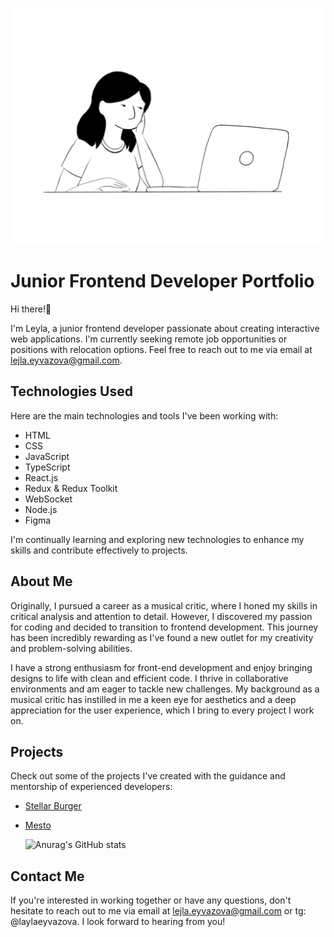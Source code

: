 ![](https://github.com/laylaroad/laylaroad/blob/master/image_processing20191114-19041-1ht7u1v.gif)

# Junior Frontend Developer Portfolio

Hi there!🪷

I'm Leyla, a junior frontend developer passionate about creating interactive web applications. 
I'm currently seeking remote job opportunities or positions with relocation options. Feel free to reach out to me via email at lejla.eyvazova@gmail.com.

## Technologies Used

Here are the main technologies and tools I've been working with:

- HTML
- CSS
- JavaScript
- TypeScript
- React.js
- Redux & Redux Toolkit
- WebSocket
- Node.js
- Figma

I'm continually learning and exploring new technologies to enhance my skills and contribute effectively to projects.

## About Me

Originally, I pursued a career as a musical critic, where I honed my skills in critical analysis and attention to detail. However, I discovered my passion for coding and decided to transition to frontend development. This journey has been incredibly rewarding as I've found a new outlet for my creativity and problem-solving abilities.

I have a strong enthusiasm for front-end development and enjoy bringing designs to life with clean and efficient code. I thrive in collaborative environments and am eager to tackle new challenges. My background as a musical critic has instilled in me a keen eye for aesthetics and a deep appreciation for the user experience, which I bring to every project I work on.


## Projects

Check out some of the projects I've created with the guidance and mentorship of experienced developers:
- [Stellar Burger]([link](https://github.com/laylaroad/react-stellar-burger))
- [Mesto]([link](https://github.com/laylaroad/mesto-project-bootcamp))

  ![Anurag's GitHub stats](https://github-readme-stats.vercel.app/api?username=anuraghazra&show_icons=true&theme=radical)

## Contact Me

If you're interested in working together or have any questions, don't hesitate to reach out to me via email at lejla.eyvazova@gmail.com or tg: @laylaeyvazova. 
I look forward to hearing from you!


